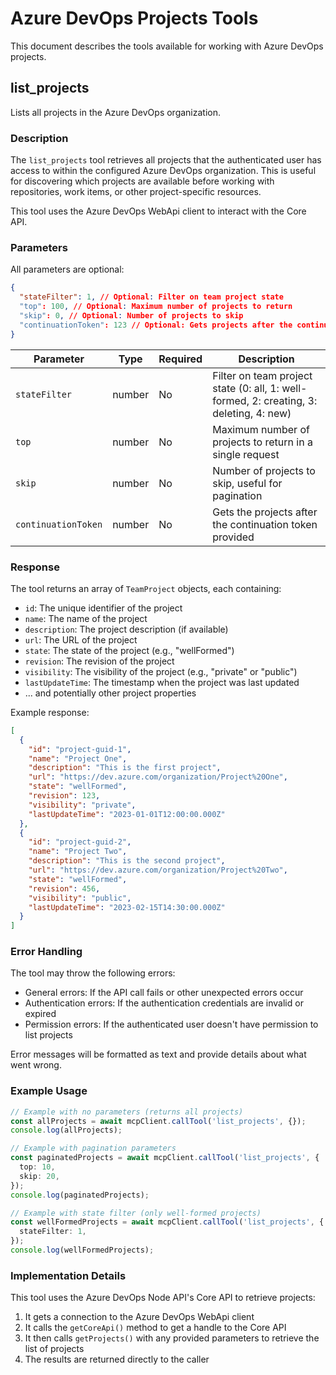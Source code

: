 # Azure DevOps Projects Tools

This document describes the tools available for working with Azure DevOps projects.

## list_projects

Lists all projects in the Azure DevOps organization.

### Description

The `list_projects` tool retrieves all projects that the authenticated user has access to within the configured Azure DevOps organization. This is useful for discovering which projects are available before working with repositories, work items, or other project-specific resources.

This tool uses the Azure DevOps WebApi client to interact with the Core API.

### Parameters

All parameters are optional:

```json
{
  "stateFilter": 1, // Optional: Filter on team project state
  "top": 100, // Optional: Maximum number of projects to return
  "skip": 0, // Optional: Number of projects to skip
  "continuationToken": 123 // Optional: Gets projects after the continuation token provided
}
```

| Parameter           | Type   | Required | Description                                                                             |
| ------------------- | ------ | -------- | --------------------------------------------------------------------------------------- |
| `stateFilter`       | number | No       | Filter on team project state (0: all, 1: well-formed, 2: creating, 3: deleting, 4: new) |
| `top`               | number | No       | Maximum number of projects to return in a single request                                |
| `skip`              | number | No       | Number of projects to skip, useful for pagination                                       |
| `continuationToken` | number | No       | Gets the projects after the continuation token provided                                 |

### Response

The tool returns an array of `TeamProject` objects, each containing:

- `id`: The unique identifier of the project
- `name`: The name of the project
- `description`: The project description (if available)
- `url`: The URL of the project
- `state`: The state of the project (e.g., "wellFormed")
- `revision`: The revision of the project
- `visibility`: The visibility of the project (e.g., "private" or "public")
- `lastUpdateTime`: The timestamp when the project was last updated
- ... and potentially other project properties

Example response:

```json
[
  {
    "id": "project-guid-1",
    "name": "Project One",
    "description": "This is the first project",
    "url": "https://dev.azure.com/organization/Project%20One",
    "state": "wellFormed",
    "revision": 123,
    "visibility": "private",
    "lastUpdateTime": "2023-01-01T12:00:00.000Z"
  },
  {
    "id": "project-guid-2",
    "name": "Project Two",
    "description": "This is the second project",
    "url": "https://dev.azure.com/organization/Project%20Two",
    "state": "wellFormed",
    "revision": 456,
    "visibility": "public",
    "lastUpdateTime": "2023-02-15T14:30:00.000Z"
  }
]
```

### Error Handling

The tool may throw the following errors:

- General errors: If the API call fails or other unexpected errors occur
- Authentication errors: If the authentication credentials are invalid or expired
- Permission errors: If the authenticated user doesn't have permission to list projects

Error messages will be formatted as text and provide details about what went wrong.

### Example Usage

```typescript
// Example with no parameters (returns all projects)
const allProjects = await mcpClient.callTool('list_projects', {});
console.log(allProjects);

// Example with pagination parameters
const paginatedProjects = await mcpClient.callTool('list_projects', {
  top: 10,
  skip: 20,
});
console.log(paginatedProjects);

// Example with state filter (only well-formed projects)
const wellFormedProjects = await mcpClient.callTool('list_projects', {
  stateFilter: 1,
});
console.log(wellFormedProjects);
```

### Implementation Details

This tool uses the Azure DevOps Node API's Core API to retrieve projects:

1. It gets a connection to the Azure DevOps WebApi client
2. It calls the `getCoreApi()` method to get a handle to the Core API
3. It then calls `getProjects()` with any provided parameters to retrieve the list of projects
4. The results are returned directly to the caller
